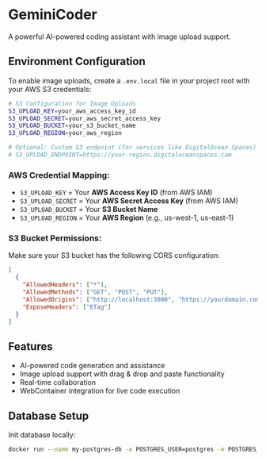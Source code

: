 # GeminiCoder

A powerful AI-powered coding assistant with image upload support.

## Environment Configuration

To enable image uploads, create a `.env.local` file in your project root with your AWS S3 credentials:

```bash
# S3 Configuration for Image Uploads
S3_UPLOAD_KEY=your_aws_access_key_id
S3_UPLOAD_SECRET=your_aws_secret_access_key  
S3_UPLOAD_BUCKET=your_s3_bucket_name
S3_UPLOAD_REGION=your_aws_region

# Optional: Custom S3 endpoint (for services like DigitalOcean Spaces)
# S3_UPLOAD_ENDPOINT=https://your-region.digitaloceanspaces.com
```

### AWS Credential Mapping:
- `S3_UPLOAD_KEY` = Your **AWS Access Key ID** (from AWS IAM)
- `S3_UPLOAD_SECRET` = Your **AWS Secret Access Key** (from AWS IAM)
- `S3_UPLOAD_BUCKET` = Your **S3 Bucket Name**
- `S3_UPLOAD_REGION` = Your **AWS Region** (e.g., us-west-1, us-east-1)

### S3 Bucket Permissions:
Make sure your S3 bucket has the following CORS configuration:
```json
[
  {
    "AllowedHeaders": ["*"],
    "AllowedMethods": ["GET", "POST", "PUT"],
    "AllowedOrigins": ["http://localhost:3000", "https://yourdomain.com"],
    "ExposeHeaders": ["ETag"]
  }
]
```

## Features

- AI-powered code generation and assistance
- Image upload support with drag & drop and paste functionality
- Real-time collaboration
- WebContainer integration for live code execution

## Database Setup

Init database locally:

```bash
docker run --name my-postgres-db -e POSTGRES_USER=postgres -e POSTGRES_PASSWORD=password -e POSTGRES_DB=aichatbot -p 5432:5432 -v pgdata:/var/lib/postgresql/data -d postgres
```
